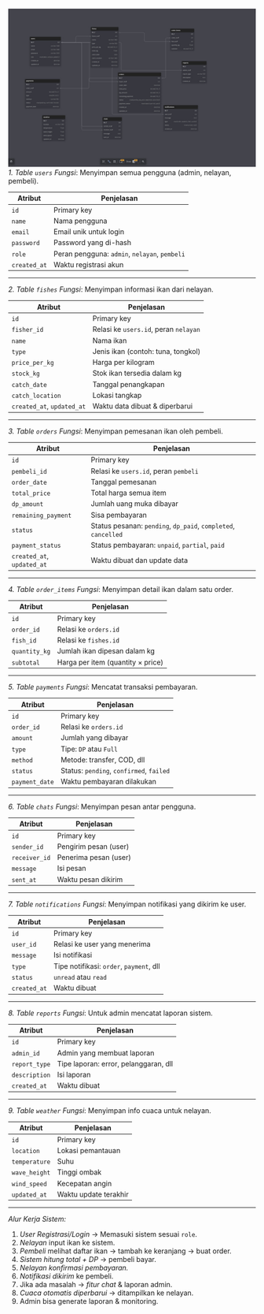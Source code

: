 ![IMG-20251008-WA0033.jpg](IMG-20251008-WA0033.jpg)
*1. Table `users`*
*Fungsi*: Menyimpan semua pengguna (admin, nelayan, pembeli).

| Atribut | Penjelasan |
|--------|------------|
| `id` | Primary key |
| `name` | Nama pengguna |
| `email` | Email unik untuk login |
| `password` | Password yang di-hash |
| `role` | Peran pengguna: `admin`, `nelayan`, `pembeli` |
| `created_at` | Waktu registrasi akun |

---

*2. Table `fishes`*
*Fungsi*: Menyimpan informasi ikan dari nelayan.

| Atribut | Penjelasan |
|---------|------------|
| `id` | Primary key |
| `fisher_id` | Relasi ke `users.id`, peran `nelayan` |
| `name` | Nama ikan |
| `type` | Jenis ikan (contoh: tuna, tongkol) |
| `price_per_kg` | Harga per kilogram |
| `stock_kg` | Stok ikan tersedia dalam kg |
| `catch_date` | Tanggal penangkapan |
| `catch_location` | Lokasi tangkap |
| `created_at`, `updated_at` | Waktu data dibuat & diperbarui |

---

*3. Table `orders`*
*Fungsi*: Menyimpan pemesanan ikan oleh pembeli.

| Atribut | Penjelasan |
|---------|------------|
| `id` | Primary key |
| `pembeli_id` | Relasi ke `users.id`, peran `pembeli` |
| `order_date` | Tanggal pemesanan |
| `total_price` | Total harga semua item |
| `dp_amount` | Jumlah uang muka dibayar |
| `remaining_payment` | Sisa pembayaran |
| `status` | Status pesanan: `pending`, `dp_paid`, `completed`, `cancelled` |
| `payment_status` | Status pembayaran: `unpaid`, `partial`, `paid` |
| `created_at`, `updated_at` | Waktu dibuat dan update data |

---

*4. Table `order_items`*
*Fungsi*: Menyimpan detail ikan dalam satu order.

| Atribut | Penjelasan |
|---------|------------|
| `id` | Primary key |
| `order_id` | Relasi ke `orders.id` |
| `fish_id` | Relasi ke `fishes.id` |
| `quantity_kg` | Jumlah ikan dipesan dalam kg |
| `subtotal` | Harga per item (quantity × price) |

---

*5. Table `payments`*
*Fungsi*: Mencatat transaksi pembayaran.

| Atribut | Penjelasan |
|---------|------------|
| `id` | Primary key |
| `order_id` | Relasi ke `orders.id` |
| `amount` | Jumlah yang dibayar |
| `type` | Tipe: `DP` atau `Full` |
| `method` | Metode: transfer, COD, dll |
| `status` | Status: `pending`, `confirmed`, `failed` |
| `payment_date` | Waktu pembayaran dilakukan |

---

*6. Table `chats`*
*Fungsi*: Menyimpan pesan antar pengguna.

| Atribut | Penjelasan |
|---------|------------|
| `id` | Primary key |
| `sender_id` | Pengirim pesan (user) |
| `receiver_id` | Penerima pesan (user) |
| `message` | Isi pesan |
| `sent_at` | Waktu pesan dikirim |

---

*7. Table `notifications`*
*Fungsi*: Menyimpan notifikasi yang dikirim ke user.

| Atribut | Penjelasan |
|---------|------------|
| `id` | Primary key |
| `user_id` | Relasi ke user yang menerima |
| `message` | Isi notifikasi |
| `type` | Tipe notifikasi: `order`, `payment`, dll |
| `status` | `unread` atau `read` |
| `created_at` | Waktu dibuat |

---

*8. Table `reports`*
*Fungsi*: Untuk admin mencatat laporan sistem.

| Atribut | Penjelasan |
|---------|------------|
| `id` | Primary key |
| `admin_id` | Admin yang membuat laporan |
| `report_type` | Tipe laporan: error, pelanggaran, dll |
| `description` | Isi laporan |
| `created_at` | Waktu dibuat |

---

*9. Table `weather`*
*Fungsi*: Menyimpan info cuaca untuk nelayan.

| Atribut | Penjelasan |
|---------|------------|
| `id` | Primary key |
| `location` | Lokasi pemantauan |
| `temperature` | Suhu |
| `wave_height` | Tinggi ombak |
| `wind_speed` | Kecepatan angin |
| `updated_at` | Waktu update terakhir |

---

*Alur Kerja Sistem:*

1. *User Registrasi/Login* → Memasuki sistem sesuai `role`.
2. *Nelayan* input ikan ke sistem.
3. *Pembeli* melihat daftar ikan → tambah ke keranjang → buat order.
4. *Sistem hitung total + DP* → pembeli bayar.
5. *Nelayan konfirmasi pembayaran.*
6. *Notifikasi dikirim* ke pembeli.
7. Jika ada masalah → *fitur chat* & laporan admin.
8. *Cuaca otomatis diperbarui* → ditampilkan ke nelayan.
9. Admin bisa generate laporan & monitoring.

